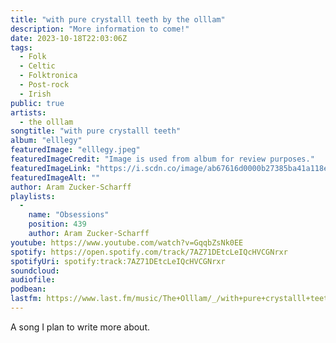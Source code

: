 ```yaml
---
title: "with pure crystalll teeth by the olllam"
description: "More information to come!"
date: 2023-10-18T22:03:06Z
tags:
  - Folk
  - Celtic
  - Folktronica
  - Post-rock
  - Irish
public: true
artists:
  - the olllam
songtitle: "with pure crystalll teeth"
album: "elllegy"
featuredImage: "elllegy.jpeg"
featuredImageCredit: "Image is used from album for review purposes."
featuredImageLink: "https://i.scdn.co/image/ab67616d0000b27385ba41a118e4d53232ef1636"
featuredImageAlt: ""
author: Aram Zucker-Scharff
playlists:
  -
    name: "Obsessions"
    position: 439
    author: Aram Zucker-Scharff
youtube: https://www.youtube.com/watch?v=GqqbZsNk0EE
spotify: https://open.spotify.com/track/7AZ71DEtcLeIQcHVCGNrxr
spotifyUri: spotify:track:7AZ71DEtcLeIQcHVCGNrxr
soundcloud:
audiofile:
podbean:
lastfm: https://www.last.fm/music/The+Olllam/_/with+pure+crystalll+teeth
---
```


A song I plan to write more about.
		